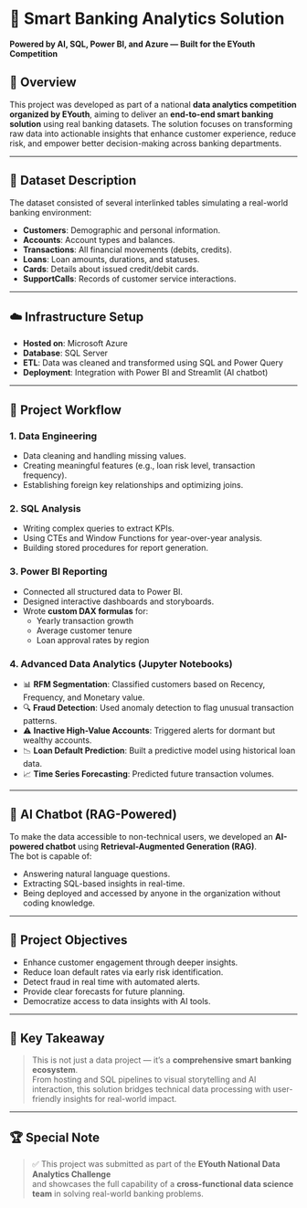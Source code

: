 # 💼 Smart Banking Analytics Solution  
**Powered by AI, SQL, Power BI, and Azure — Built for the EYouth Competition**

## 📌 Overview

This project was developed as part of a national **data analytics competition organized by EYouth**, aiming to deliver an **end-to-end smart banking solution** using real banking datasets. The solution focuses on 
transforming raw data into actionable insights that enhance customer experience, reduce risk, and empower better decision-making across banking departments.

---

## 🧩 Dataset Description

The dataset consisted of several interlinked tables simulating a real-world banking environment:

- **Customers**: Demographic and personal information.  
- **Accounts**: Account types and balances.  
- **Transactions**: All financial movements (debits, credits).  
- **Loans**: Loan amounts, durations, and statuses.  
- **Cards**: Details about issued credit/debit cards.  
- **SupportCalls**: Records of customer service interactions.

---

## ☁️ Infrastructure Setup

- **Hosted on**: Microsoft Azure  
- **Database**: SQL Server  
- **ETL**: Data was cleaned and transformed using SQL and Power Query  
- **Deployment**: Integration with Power BI and Streamlit (AI chatbot)

---

## 🔧 Project Workflow

### 1. **Data Engineering**
- Data cleaning and handling missing values.  
- Creating meaningful features (e.g., loan risk level, transaction frequency).  
- Establishing foreign key relationships and optimizing joins.

### 2. **SQL Analysis**
- Writing complex queries to extract KPIs.  
- Using CTEs and Window Functions for year-over-year analysis.  
- Building stored procedures for report generation.

### 3. **Power BI Reporting**
- Connected all structured data to Power BI.  
- Designed interactive dashboards and storyboards.  
- Wrote **custom DAX formulas** for:  
  - Yearly transaction growth  
  - Average customer tenure  
  - Loan approval rates by region

### 4. **Advanced Data Analytics (Jupyter Notebooks)**
- 📊 **RFM Segmentation**: Classified customers based on Recency, Frequency, and Monetary value.  
- 🔍 **Fraud Detection**: Used anomaly detection to flag unusual transaction patterns.  
- ⚠️ **Inactive High-Value Accounts**: Triggered alerts for dormant but wealthy accounts.  
- 📉 **Loan Default Prediction**: Built a predictive model using historical loan data.  
- 📈 **Time Series Forecasting**: Predicted future transaction volumes.

---

## 💬 AI Chatbot (RAG-Powered)

To make the data accessible to non-technical users, we developed an **AI-powered chatbot** using **Retrieval-Augmented Generation (RAG)**.  
The bot is capable of:
- Answering natural language questions.  
- Extracting SQL-based insights in real-time.  
- Being deployed and accessed by anyone in the organization without coding knowledge.

---

## 🎯 Project Objectives

- Enhance customer engagement through deeper insights.  
- Reduce loan default rates via early risk identification.  
- Detect fraud in real time with automated alerts.  
- Provide clear forecasts for future planning.  
- Democratize access to data insights with AI tools.

---

## 🧠 Key Takeaway

> This is not just a data project — it’s a **comprehensive smart banking ecosystem**.  
From hosting and SQL pipelines to visual storytelling and AI interaction, this solution bridges technical data processing with user-friendly insights for real-world impact.

---

## 🏆 Special Note

> ✅ This project was submitted as part of the **EYouth National Data Analytics Challenge**  
and showcases the full capability of a **cross-functional data science team** in solving real-world banking problems.
